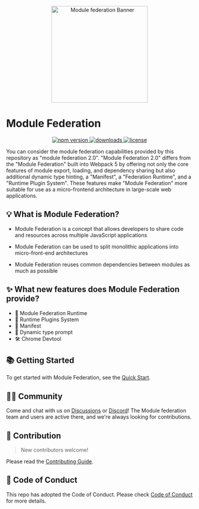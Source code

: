 <p align="center">
  <img alt="Module federation Banner"  width="260" src="https://github.com/module-federation/core/assets/27547179/11234712-40fc-4696-a7fd-16e0c631005a">
</p>

# Module Federation

<p align="center">
  <a href="https://www.npmjs.com/package/@module-federation/runtime?activeTab=readme">
   <img src="https://img.shields.io/npm/v/@module-federation/runtime?style=flat-square&colorA=564341&colorB=EDED91" alt="npm version" />
  </a>
  <a href="https://npmcharts.com/compare/@module-federation/runtime?minimal=true">
    <img src="https://img.shields.io/npm/dm/@module-federation/runtime.svg?style=flat-square&colorA=564341&colorB=EDED91" alt="downloads" />
  </a>
  <a href="https://github.com/web-infra-dev/rspack/blob/main/LICENSE">
    <img src="https://img.shields.io/npm/l/@module-federation/runtime?style=flat-square&colorA=564341&colorB=EDED91" alt="license" />
  </a>
</p>

You can consider the module federation capabilities provided by this repository as "module federation 2.0". "Module Federation 2.0" differs from the "Module Federation" built into Webpack 5 by offering not only the core features of module export, loading, and dependency sharing but also additional dynamic type hinting, a "Manifest", a "Federation Runtime", and a "Runtime Plugin System". These features make "Module Federation" more suitable for use as a micro-frontend architecture in large-scale web applications.

## 💡 What is Module Federation?

- Module Federation is a concept that allows developers to share code and resources across multiple JavaScript applications

- Module Federation can be used to split monolithic applications into micro-front-end architectures

- Module Federation reuses common dependencies between modules as much as possible

## ✨ What new features does Module Federation provide?

- 🎨 Module Federation Runtime
- 🧩 Runtime Plugins System
- 📝 Manifest
- 🚀 Dynamic type prompt
- 🛠️ Chrome Devtool

## 📚 Getting Started

To get started with Module Federation, see the [Quick Start](https://module-federation.io/guide/start/quick-start.html).

## 🧑‍💻 Community

Come and chat with us on [Discussions](https://github.com/module-federation/universe/discussions) or [Discord](https://discord.gg/n69NnT3ACV)! The Module federation team and users are active there, and we're always looking for contributions.

## 🤝 Contribution

> New contributors welcome!

Please read the [Contributing Guide](https://github.com/module-federation/core/blob/main/CONTRIBUTING.md).

## 🙌 Code of Conduct

This repo has adopted the Code of Conduct. Please check [Code of Conduct](./CODE_OF_CONDUCT.md) for more details.
